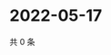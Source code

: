 # 2022-05-17

共 0 条

<!-- BEGIN WEIBO -->
<!-- 最后更新时间 Tue May 17 2022 11:24:24 GMT+0800 (China Standard Time) -->

<!-- END WEIBO -->
